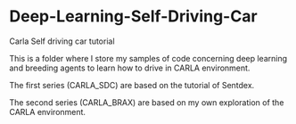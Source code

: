 # Deep-Learning-Self-Driving-Car
Carla Self driving car tutorial

This is a folder where I store my samples of code concerning deep learning and breeding agents to learn how to drive in CARLA environment.

The first series (CARLA_SDC) are based on the tutorial of Sentdex. 

The second series (CARLA_BRAX) are based on my own exploration of the CARLA environment.
